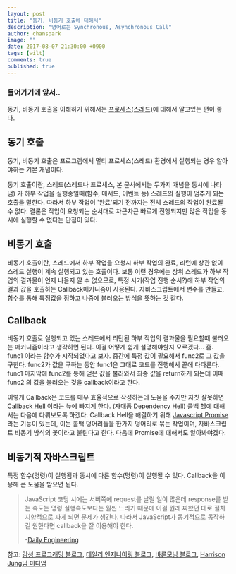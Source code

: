 ```yaml
---
layout: post
title: "동기, 비동기 호출에 대해서"
description: "영어로는 Synchronous, Asynchronous Call"
author: chanspark
image: ""
date: 2017-08-07 21:30:00 +0900
tags: [wilt]
comments: true
published: true
---
```


### 들어가기에 앞서..
동기, 비동기 호출을 이해하기 위해서는 [프로세스(스레드)](https://chanspark.github.io/blog/2017/08/07/%ED%94%84%EB%A1%9C%EC%84%B8%EC%8A%A4%EC%99%80-%EC%8A%A4%EB%A0%88%EB%93%9C.html)에 대해서 알고있는 편이 좋다.

## 동기 호출
동기, 비동기 호출은 프로그램에서 멀티 프로세스(스레드) 환경에서 실행되는 경우 알아야하는 기본 개념이다. 

동기 호출이란, 스레드(스레드나 프로세스, 본 문서에서는 두가지 개념을 동시에 나타냄) 가 하부 작업을 실행중일때(함수, 매서드, 이벤트 등) 스레드의 실행이 멈추게 되는 호출을 말한다. 따라서 하부 작업이 '완료'되기 전까지는 전체 스레드의 작업이 완료될 수 없다. 결론은 작업이 요청되는 순서대로 차근차근 빠르게 진행되지만 많은 작업을 동시에 실행할 수 없다는 단점이 있다.

## 비동기 호출
비동기 호출이란, 스레드에서 하부 작업을 요청시 하부 작업의 완료, 리턴에 상관 없이 스레드 실행이 계속 실행되고 있는 호출이다. 보통 이런 경우에는 상위 스레드가 하부 작업의 결과물이 언제 나올지 알 수 없으므로, 특정 시기(작업 진행 순서?)에 하부 작업의 결과 값을 호출하는 Callback매커니즘이 사용된다. 자바스크립트에서 변수를 만들고, 함수를 통해 특정값을 정하고 나중에 불러오는 방식을 뜻하는 것 같다. 

## Callback
비동기 호출로 실행되고 있는 스레드에서 리턴된 하부 작업의 결과물을 필요할때 불러오는 매커니즘이라고 생각하면 된다. 이걸 어떻게 쉽게 설명해야할지 모르겠다... 흠. func1 이라는 함수가 시작되었다고 보자. 중간에 특정 값이 필요해서 func2로 그 값을 구한다. func2가 값을 구하는 동안 func1은 그대로 코드를 진행해서 끝에 다다른다. func1 마지막에 func2를 통해 얻은 값을 불러와서 최종 값을 return하게 되는데 이때 func2 의 값을 불러오는 것을 callback이라고 한다.

이렇게 Callback은 코드를 매우 효율적으로 작성하는데 도움을 주지만 자칫 잘못하면 [Callback Hell](https://medium.com/dream-youngs/callback-%EC%A7%80%EC%98%A5-%EA%B3%BC-%EA%B7%B8-%ED%95%B4%EA%B2%B0-2ab583b7607a) 이라는 늪에 빠지게 한다. (자매품 Dependency Hell) 콜백 헬에 대해서는 다음에 다뤄보도록 하겠다. Callback Hell을 해결하기 위해 [Javascript Promise](http://programmingsummaries.tistory.com/325) 라는 기능이 있는데, 이는 콜백 덩어리들을 한가지 덩어리로 묶는 작업이며, 자바스크립트 비동기 방식의 꽃이라고 불린다고 한다. 다음에 Promise에 대해서도 알아봐야겠다.

## 비동기적 자바스크립트
특정 함수(명령)이 실행됨과 동시에 다른 함수(명령)이 실행될 수 있다. Callback을 이용해 큰 도움을 받으면 된다.

> JavaScript 코딩 시에는 서버쪽에 request를 날릴 일이 많은데 response를 받는 속도는 명령 실행속도보다는 훨씬 느리기 때문에 이걸 원래 짜왔던 대로 절차지향적으로 짜게 되면 문제가 생긴다.
따라서 JavaScript가 동기적으로 동작하길 원한다면 callback을 잘 이용해야 한다.
>
> -[Daily Engineering](https://hyunseob.github.io/2015/08/09/async-javascript/)

참고: [감성 프로그래밍 블로그](http://programmingsummaries.tistory.com/325), [데일리 엔지니어링 블로그](https://hyunseob.github.io/2015/08/09/async-javascript/), [바른모님 블로그](http://barunmo.blogspot.kr/), [Harrison Jung님 미디엄](https://medium.com/dream-youngs/callback-%EC%A7%80%EC%98%A5-%EA%B3%BC-%EA%B7%B8-%ED%95%B4%EA%B2%B0-2ab583b7607a#.jytykcsbw)













